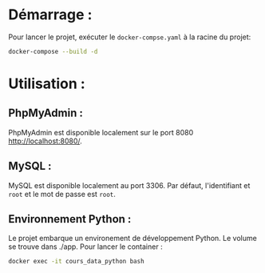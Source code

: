 # Démarrage :

Pour lancer le projet, exécuter le `docker-compse.yaml` à la racine du projet:
```bash
docker-compose --build -d
```

# Utilisation :

## PhpMyAdmin :
PhpMyAdmin est disponible localement sur le port 8080 [http://localhost:8080/](http://localhost:8080/).

## MySQL :
MySQL est disponible localement au port 3306. Par défaut, l'identifiant et `root` et le mot de passe est `root`.

## Environnement Python :
Le projet embarque un environement de développement Python. Le volume se trouve dans ./app. Pour lancer le container :
```bash
docker exec -it cours_data_python bash
```